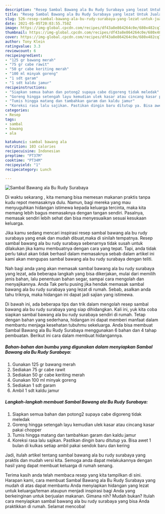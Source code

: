 ```yaml
---
description: "Resep Sambal Bawang ala Bu Rudy Surabaya yang lezat Untuk Jualan"
title: "Resep Sambal Bawang ala Bu Rudy Surabaya yang lezat Untuk Jualan"
slug: 526-resep-sambal-bawang-ala-bu-rudy-surabaya-yang-lezat-untuk-jualan
date: 2021-05-05T20:03:55.758Z
image: https://img-global.cpcdn.com/recipes/df43a8e864264c0e/680x482cq70/sambal-bawang-ala-bu-rudy-surabaya-foto-resep-utama.jpg
thumbnail: https://img-global.cpcdn.com/recipes/df43a8e864264c0e/680x482cq70/sambal-bawang-ala-bu-rudy-surabaya-foto-resep-utama.jpg
cover: https://img-global.cpcdn.com/recipes/df43a8e864264c0e/680x482cq70/sambal-bawang-ala-bu-rudy-surabaya-foto-resep-utama.jpg
author: Tony Klein
ratingvalue: 3.3
reviewcount: 6
recipeingredient:
- "125 gr bawang merah"
- "75 gr cabe rawit"
- "50 gr cabe keriting merah"
- "100 ml minyak goreng"
- "1 sdt garam"
- "1 sdt kaldu jamur"
recipeinstructions:
- "Siapkan semua bahan dan potong2 supaya cabe digoreng tidak meledak"
- "Goreng hingga setengah layu kemudian ulek kasar atau cincang kasar pakai chopper"
- "Tumis hingga matang dan tambahkan garam dan kaldu jamur"
- "Koreksi rasa lalu sajikan. Pastikan dingin baru ditutup ya. Bisa awet 1 bulan di kulkas setiap ambil pakai sendok baru dan kering"
categories:
- Resep
tags:
- sambal
- bawang
- ala

katakunci: sambal bawang ala 
nutrition: 103 calories
recipecuisine: Indonesian
preptime: "PT37M"
cooktime: "PT34M"
recipeyield: "1"
recipecategory: Lunch

---
```



![Sambal Bawang ala Bu Rudy Surabaya](https://img-global.cpcdn.com/recipes/df43a8e864264c0e/680x482cq70/sambal-bawang-ala-bu-rudy-surabaya-foto-resep-utama.jpg)

Di waktu  sekarang , kita memang bisa memesan makanan praktis tanpa kudu repot memasaknya dulu. Namun, bagi mereka yang mau menyuguhkan hidangan istimewa kepada keluarga tercinta, maka kita memang lebih bagus memasaknya dengan tangan sendiri. Pasalnya, memasak sendiri lebih sehat dan bisa menyesuaikan sesuai kesukaan keluarga.

Jika kamu sedang mencari inspirasi resep sambal bawang ala bu rudy surabaya yang enak dan mudah dibuat,maka di sinilah tempatnya. Resep sambal bawang ala bu rudy surabaya  sebenarnya tidak susah untuk dilakukan jika kamu membuatnya dengan cara yang tepat. Tapi, anda tidak perlu takut akan tidak berhasil dalam memasaknya 
sebab dalam artikel ini kami akan mengupas sambal bawang ala bu rudy surabaya dengan teliti.  



Nah bagi anda yang akan memasak sambal bawang ala bu rudy surabaya yang lezat, ada beberapa langkah yang bisa dikerjakan, mulai dari memilih jenis bahan, lalu penentuan bahan segar, sampai cara mengolah dan menyajikannya. Anda Tak perlu pusing jika hendak memasak sambal bawang ala bu rudy surabaya yang lezat di rumah. Sebab, asalkan anda  tahu triknya, maka hidangan ini dapat jadi sajian yang istimewa.

Di bawah ini, ada beberapa tips dan trik dalam mengolah resep sambal bawang ala bu rudy surabaya yang siap dihidangkan. Kali ini, yuk kita coba siapkan sambal bawang ala bu rudy surabaya sendiri di rumah. Tetap dengan bahan yang sederhana, hidangan ini dapat memberi manfaat dalam membantu menjaga kesehatan tubuhmu sekeluarga. Anda bisa membuat Sambal Bawang ala Bu Rudy Surabaya menggunakan 6 bahan dan 4 tahap pembuatan. Berikut ini cara dalam membuat hidangannya.

<!--inarticleads1-->

##### Bahan-bahan dan bumbu yang digunakan dalam menyiapkan Sambal Bawang ala Bu Rudy Surabaya:

1. Gunakan 125 gr bawang merah
1. Sediakan 75 gr cabe rawit
1. Sediakan 50 gr cabe keriting merah
1. Gunakan 100 ml minyak goreng
1. Sediakan 1 sdt garam
1. Ambil 1 sdt kaldu jamur




<!--inarticleads2-->

##### Langkah-langkah membuat Sambal Bawang ala Bu Rudy Surabaya:

1. Siapkan semua bahan dan potong2 supaya cabe digoreng tidak meledak
1. Goreng hingga setengah layu kemudian ulek kasar atau cincang kasar pakai chopper
1. Tumis hingga matang dan tambahkan garam dan kaldu jamur
1. Koreksi rasa lalu sajikan. Pastikan dingin baru ditutup ya. Bisa awet 1 bulan di kulkas setiap ambil pakai sendok baru dan kering




Jadi, itulah artikel tentang  sambal bawang ala bu rudy surabaya  yang praktis dan mudah versi kita. Semoga anda dapat melakukannya dengan hasil yang dapat membuat keluarga di rumah senang. 

Terima kasih anda telah membaca resep yang kita tampilkan di sini. Harapan kami, cara membuat  Sambal Bawang ala Bu Rudy Surabaya yang mudah di atas dapat membantu Anda menyiapkan hidangan yang lezat untuk keluarga/teman ataupun menjadi inspirasi bagi Anda yang berkeinginan untuk berjualan makanan. Gimana nih? Mudah bukan? Itulah cara menyiapkan sambal bawang ala bu rudy surabaya yang bisa Anda praktikkan di rumah. Selamat mencoba!

